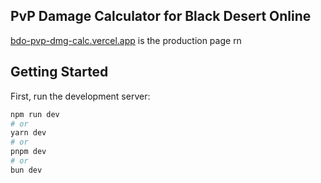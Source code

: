 ## PvP Damage Calculator for Black Desert Online


[bdo-pvp-dmg-calc.vercel.app](bdo-pvp-dmg-calc.vercel.app) is the production page rn


## Getting Started

First, run the development server:

```bash
npm run dev
# or
yarn dev
# or
pnpm dev
# or
bun dev
```
